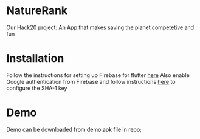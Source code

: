 # NatureRank
Our Hack20 project: An App that makes saving the planet competetive and fun
# Installation

Follow the instructions for setting up Firebase for flutter [here](https://firebase.google.com/docs/flutter/setup) 
Also enable Google authentication from Firebase and follow instructions [here](https://stackoverflow.com/a/54696963/6516306) to configure the SHA-1 key
# Demo
Demo can be downloaded from demo.apk file in repo;
